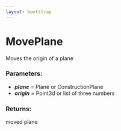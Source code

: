 ```yaml
---
layout: bootstrap
---
```


# MovePlane

Moves the origin of a plane
        

### Parameters:

- ***plane*** = Plane or ConstructionPlane
- ***origin*** = Point3d or list of three numbers
        

### Returns:


moved plane
        
